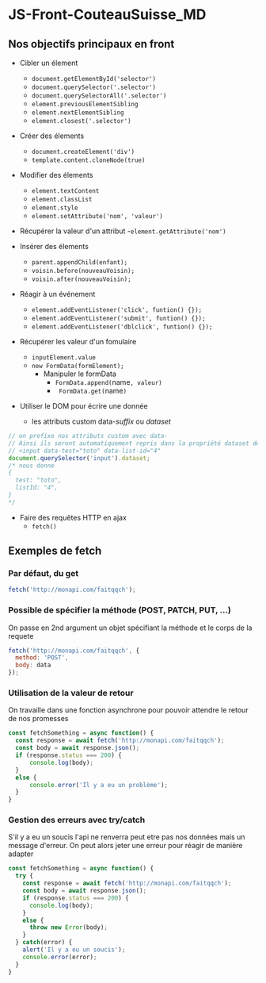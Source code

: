 # JS-Front-CouteauSuisse_MD



## Nos objectifs principaux en front

- Cibler un élement
  - `document.getElementById('selector')` 
  - `document.querySelector('.selector')`
  - `document.querySelectorAll('.selector')`
  - `element.previousElementSibling`
  - `element.nextElementSibling`
  - `element.closest('.selector')`
- Créer des élements
  - `document.createElement('div')`
  - `template.content.cloneNode(true)`
- Modifier des élements
  - `element.textContent`
  - `element.classList`
  - `element.style`
  - `element.setAttribute('nom', 'valeur')`
- Récupérer la valeur d'un attribut 
  -`element.getAttribute('nom')` 
- Insérer des élements
  - `parent.appendChild(enfant);`
  - `voisin.before(nouveauVoisin);`
  - `voisin.after(nouveauVoisin);`
- Réagir à un événement
  - `element.addEventListener('click', funtion() {});`
  - `element.addEventListener('submit', funtion() {});`
  - `element.addEventListener('dblclick', funtion() {});`
- Récupérer les valeur d'un fomulaire
  - `inputElement.value`
  - `new FormData(formElement);`
    - Manipuler le formData
      - `FormData.append(`name`, valeur)`
      - ` FormData.get(`name`)`


- Utiliser le DOM pour écrire une donnée
  - les attributs custom data-*suffix* ou _dataset_
```js
// on prefixe nos attributs custom avec data-
// Ainsi ils seront automatiquement repris dans la propriété dataset de l'element dans un objet avec chaque propriété en camelCase
// <input data-test="toto" data-list-id="4"
document.querySelector('input').dataset; 
/* nous donne
{
  test: "toto",
  listId: "4",
}
*/
```
- Faire des requêtes HTTP en ajax
  - `fetch()`

## Exemples de fetch

### Par défaut, du get

```js
fetch('http://monapi.com/faitqqch');
```

### Possible de spécifier la méthode (POST, PATCH, PUT, ...)

On passe en 2nd argument un objet spécifiant la méthode et le corps de la requete

```js
fetch('http://monapi.com/faitqqch', {
  method: 'POST',
  body: data
});
```

### Utilisation de la valeur de retour

On travaille dans une fonction asynchrone pour pouvoir attendre le retour de nos promesses

```js
const fetchSomething = async function() {
  const response = await fetch('http://monapi.com/faitqqch');
  const body = await response.json();
  if (response.status === 200) {
      console.log(body);
  }
  else {
      console.error('Il y a eu un problème');
  }
}
```

### Gestion des erreurs avec try/catch

S'il y a eu un soucis l'api ne renverra peut etre pas nos données mais un message d'erreur. On peut alors jeter une erreur pour réagir de manière adapter

```js
const fetchSomething = async function() {
  try {
    const response = await fetch('http://monapi.com/faitqqch');
    const body = await response.json();
    if (response.status === 200) {
      console.log(body);
    }
    else {
      throw new Error(body);
    }
  } catch(error) {
    alert('Il y a eu un soucis');
    console.error(error);
  }
}
```
